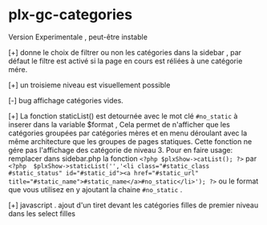 



# plx-gc-categories

Version Experimentale , peut-être instable

[+] donne le choix de filtrer ou non les catégories dans la sidebar , par défaut le filtre est activé si la page en cours est réliées à une catégorie mére.

[+] un troisieme niveau est visuellement possible

[-] bug affichage catégories vides.

[+] La fonction staticList() est detournée avec le mot clé `#no_static` à inserer dans la variable $format , Cela permet de n'afficher que les catégories groupées par catégories mères et en menu déroulant avec la même architecture que les groupes de pages statiques. Cette fonction ne gére pas l'affichage des catégorie de niveau 3.
Pour en faire usage: remplacer dans sidebar.php la fonction `<?php $plxShow->catList(); ?>` par `<?php  $plxShow->staticList('','<li class="#static_class #static_status" id="#static_id"><a href="#static_url" title="#static_name">#static_name</a>#no_static</li>'); ?>` ou le format que vous utilisez en y ajoutant la chaine `#no_static` .

[+] javascript . ajout d'un tiret devant les catégories filles de premier niveau dans les select filles
